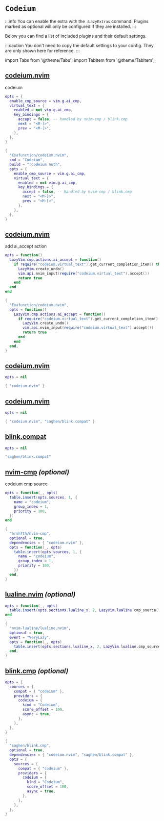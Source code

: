 # `Codeium`

<!-- plugins:start -->

:::info
You can enable the extra with the `:LazyExtras` command.
Plugins marked as optional will only be configured if they are installed.
:::

Below you can find a list of included plugins and their default settings.

:::caution
You don't need to copy the default settings to your config.
They are only shown here for reference.
:::

import Tabs from '@theme/Tabs';
import TabItem from '@theme/TabItem';

## [codeium.nvim](https://github.com/Exafunction/codeium.nvim)

 codeium


<Tabs>

<TabItem value="opts" label="Options">

```lua
opts = {
  enable_cmp_source = vim.g.ai_cmp,
  virtual_text = {
    enabled = not vim.g.ai_cmp,
    key_bindings = {
      accept = false, -- handled by nvim-cmp / blink.cmp
      next = "<M-]>",
      prev = "<M-[>",
    },
  },
}
```

</TabItem>


<TabItem value="code" label="Full Spec">

```lua
{
  "Exafunction/codeium.nvim",
  cmd = "Codeium",
  build = ":Codeium Auth",
  opts = {
    enable_cmp_source = vim.g.ai_cmp,
    virtual_text = {
      enabled = not vim.g.ai_cmp,
      key_bindings = {
        accept = false, -- handled by nvim-cmp / blink.cmp
        next = "<M-]>",
        prev = "<M-[>",
      },
    },
  },
}
```

</TabItem>

</Tabs>

## [codeium.nvim](https://github.com/Exafunction/codeium.nvim)

 add ai_accept action


<Tabs>

<TabItem value="opts" label="Options">

```lua
opts = function()
  LazyVim.cmp.actions.ai_accept = function()
    if require("codeium.virtual_text").get_current_completion_item() then
      LazyVim.create_undo()
      vim.api.nvim_input(require("codeium.virtual_text").accept())
      return true
    end
  end
end
```

</TabItem>


<TabItem value="code" label="Full Spec">

```lua
{
  "Exafunction/codeium.nvim",
  opts = function()
    LazyVim.cmp.actions.ai_accept = function()
      if require("codeium.virtual_text").get_current_completion_item() then
        LazyVim.create_undo()
        vim.api.nvim_input(require("codeium.virtual_text").accept())
        return true
      end
    end
  end,
}
```

</TabItem>

</Tabs>

## [codeium.nvim](https://github.com/Exafunction/codeium.nvim)

<Tabs>

<TabItem value="opts" label="Options">

```lua
opts = nil
```

</TabItem>


<TabItem value="code" label="Full Spec">

```lua
{ "codeium.nvim" }
```

</TabItem>

</Tabs>

## [codeium.nvim](https://github.com/Exafunction/codeium.nvim)

<Tabs>

<TabItem value="opts" label="Options">

```lua
opts = nil
```

</TabItem>


<TabItem value="code" label="Full Spec">

```lua
{ "codeium.nvim", "saghen/blink.compat" }
```

</TabItem>

</Tabs>

## [blink.compat](https://github.com/saghen/blink.compat)

<Tabs>

<TabItem value="opts" label="Options">

```lua
opts = nil
```

</TabItem>


<TabItem value="code" label="Full Spec">

```lua
"saghen/blink.compat"
```

</TabItem>

</Tabs>

## [nvim-cmp](https://github.com/hrsh7th/nvim-cmp) _(optional)_

 codeium cmp source


<Tabs>

<TabItem value="opts" label="Options">

```lua
opts = function(_, opts)
  table.insert(opts.sources, 1, {
    name = "codeium",
    group_index = 1,
    priority = 100,
  })
end
```

</TabItem>


<TabItem value="code" label="Full Spec">

```lua
{
  "hrsh7th/nvim-cmp",
  optional = true,
  dependencies = { "codeium.nvim" },
  opts = function(_, opts)
    table.insert(opts.sources, 1, {
      name = "codeium",
      group_index = 1,
      priority = 100,
    })
  end,
}
```

</TabItem>

</Tabs>

## [lualine.nvim](https://github.com/nvim-lualine/lualine.nvim) _(optional)_

<Tabs>

<TabItem value="opts" label="Options">

```lua
opts = function(_, opts)
  table.insert(opts.sections.lualine_x, 2, LazyVim.lualine.cmp_source("codeium"))
end
```

</TabItem>


<TabItem value="code" label="Full Spec">

```lua
{
  "nvim-lualine/lualine.nvim",
  optional = true,
  event = "VeryLazy",
  opts = function(_, opts)
    table.insert(opts.sections.lualine_x, 2, LazyVim.lualine.cmp_source("codeium"))
  end,
}
```

</TabItem>

</Tabs>

## [blink.cmp](https://github.com/saghen/blink.cmp) _(optional)_

<Tabs>

<TabItem value="opts" label="Options">

```lua
opts = {
  sources = {
    compat = { "codeium" },
    providers = {
      codeium = {
        kind = "Codeium",
        score_offset = 100,
        async = true,
      },
    },
  },
}
```

</TabItem>


<TabItem value="code" label="Full Spec">

```lua
{
  "saghen/blink.cmp",
  optional = true,
  dependencies = { "codeium.nvim", "saghen/blink.compat" },
  opts = {
    sources = {
      compat = { "codeium" },
      providers = {
        codeium = {
          kind = "Codeium",
          score_offset = 100,
          async = true,
        },
      },
    },
  },
}
```

</TabItem>

</Tabs>

<!-- plugins:end -->
